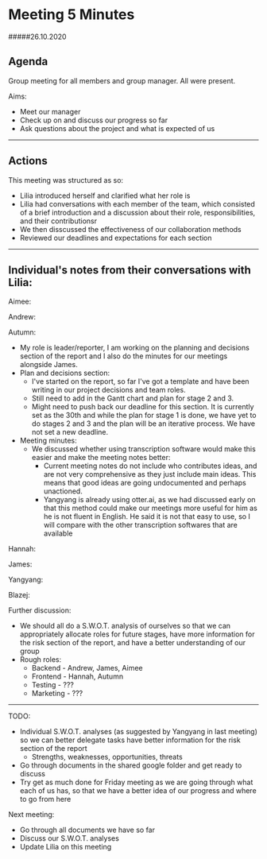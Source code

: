Meeting 5 Minutes
===============

#####26.10.2020

Agenda
------

Group meeting for all members and group manager. All were present.

Aims:
  - Meet our manager
  - Check up on and discuss our progress so far
  - Ask questions about the project and what is expected of us
  
---------------

Actions
-------

This meeting was structured as so:
  - Lilia introduced herself and clarified what her role is
  - Lilia had conversations with each member of the team, which consisted of a brief introduction and a discussion about their role, responsibilities, and their contributionsr
  - We then disscussed the effectiveness of our collaboration methods
  - Reviewed our deadlines and expectations for each section

---
  
Individual's notes from their conversations with Lilia:
-
Aimee:
  
  
Andrew:
  
  
Autumn:
  - My role is leader/reporter, I am working on the planning and decisions section of the report and I also do the minutes for our meetings alongside James.
  - Plan and decisions section:
    - I've started on the report, so far I've got a template and have been writing in our project decisions and team roles.
    - Still need to add in the Gantt chart and plan for stage 2 and 3.
    - Might need to push back our deadline for this section. It is currently set as the 30th and while the plan for stage 1 is done, we have yet to do stages 2 and 3 and the
      plan will be an iterative process. We have not set a new deadline.
  - Meeting minutes:
    - We discussed whether using transcription software would make this easier and make the meeting notes better:
      - Current meeting notes do not include who contributes ideas, and are not very comprehensive as they just include main ideas. This means that good ideas are going 
        undocumented and perhaps unactioned.
      - Yangyang is already using otter.ai, as we had discussed early on that this method could make our meetings more useful for him as he is not fluent in English. He said it
        is not that easy to use, so I will compare with the other transcription softwares that are available
  
Hannah:
  
  
James:
  
  
Yangyang:
  
  
Blazej:
  
 
 
 
 
Further discussion:
  - We should all do a S.W.O.T. analysis of ourselves so that we can appropriately allocate roles for future stages, have more information for the risk section of the report,
    and have a better understanding of our group
  - Rough roles:
    - Backend - Andrew, James, Aimee
    - Frontend - Hannah, Autumn
    - Testing - ???
    - Marketing - ???

---

TODO:
  - Individual S.W.O.T. analyses (as suggested by Yangyang in last meeting) so we can better delegate tasks have better information for the risk section of the report
    - Strengths, weaknesses, opportunities, threats
  - Go through documents in the shared google folder and get ready to discuss
  - Try get as much done for Friday meeting as we are going through what each of us has, so that we have a better idea of our progress and where to go from here


Next meeting:
  - Go through all documents we have so far
  - Discuss our S.W.O.T. analyses
  - Update Lilia on this meeting
